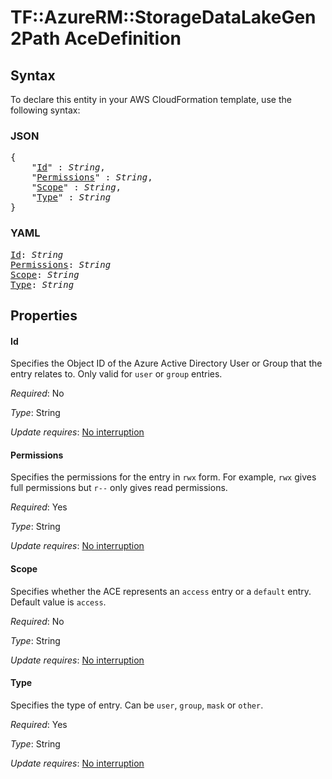 # TF::AzureRM::StorageDataLakeGen2Path AceDefinition

## Syntax

To declare this entity in your AWS CloudFormation template, use the following syntax:

### JSON

<pre>
{
    "<a href="#id" title="Id">Id</a>" : <i>String</i>,
    "<a href="#permissions" title="Permissions">Permissions</a>" : <i>String</i>,
    "<a href="#scope" title="Scope">Scope</a>" : <i>String</i>,
    "<a href="#type" title="Type">Type</a>" : <i>String</i>
}
</pre>

### YAML

<pre>
<a href="#id" title="Id">Id</a>: <i>String</i>
<a href="#permissions" title="Permissions">Permissions</a>: <i>String</i>
<a href="#scope" title="Scope">Scope</a>: <i>String</i>
<a href="#type" title="Type">Type</a>: <i>String</i>
</pre>

## Properties

#### Id

Specifies the Object ID of the Azure Active Directory User or Group that the entry relates to. Only valid for `user` or `group` entries.

_Required_: No

_Type_: String

_Update requires_: [No interruption](https://docs.aws.amazon.com/AWSCloudFormation/latest/UserGuide/using-cfn-updating-stacks-update-behaviors.html#update-no-interrupt)

#### Permissions

Specifies the permissions for the entry in `rwx` form. For example, `rwx` gives full permissions but `r--` only gives read permissions.

_Required_: Yes

_Type_: String

_Update requires_: [No interruption](https://docs.aws.amazon.com/AWSCloudFormation/latest/UserGuide/using-cfn-updating-stacks-update-behaviors.html#update-no-interrupt)

#### Scope

Specifies whether the ACE represents an `access` entry or a `default` entry. Default value is `access`.

_Required_: No

_Type_: String

_Update requires_: [No interruption](https://docs.aws.amazon.com/AWSCloudFormation/latest/UserGuide/using-cfn-updating-stacks-update-behaviors.html#update-no-interrupt)

#### Type

Specifies the type of entry. Can be `user`, `group`, `mask` or `other`.

_Required_: Yes

_Type_: String

_Update requires_: [No interruption](https://docs.aws.amazon.com/AWSCloudFormation/latest/UserGuide/using-cfn-updating-stacks-update-behaviors.html#update-no-interrupt)

